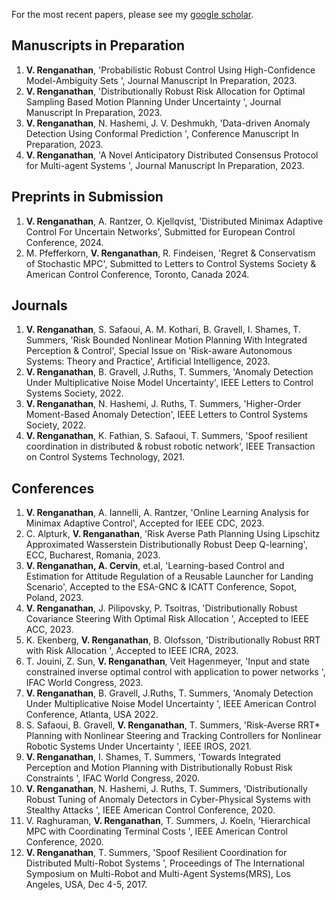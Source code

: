 For the most recent papers, please see my [google scholar](https://scholar.google.com/citations?hl=en&user=D2ANMyEAAAAJ).

## Manuscripts in Preparation

1. **V. Renganathan**,  'Probabilistic Robust Control Using High-Confidence Model-Ambiguity Sets ',  Journal Manuscript In Preparation, 2023. 
2. **V. Renganathan**,  'Distributionally Robust Risk Allocation for Optimal Sampling Based Motion Planning Under Uncertainty ',  Journal Manuscript In Preparation, 2023. 
3. **V. Renganathan**, N. Hashemi, J. V. Deshmukh,  'Data-driven Anomaly Detection Using Conformal Prediction ',  Conference Manuscript In Preparation, 2023. 
4. **V. Renganathan**,  'A Novel Anticipatory Distributed Consensus Protocol for Multi-agent Systems ',  Journal Manuscript In Preparation, 2023. 


## Preprints in Submission
1. **V. Renganathan**, A. Rantzer, O. Kjellqvist, 'Distributed Minimax Adaptive Control For Uncertain Networks', Submitted for European Control Conference, 2024. 
2. M. Pfefferkorn, **V. Renganathan**, R. Findeisen, 'Regret & Conservatism of Stochastic MPC', Submitted to Letters to Control Systems Society & American Control Conference, Toronto, Canada 2024.

## Journals
1. **V. Renganathan**, S. Safaoui, A. M. Kothari, B. Gravell, I. Shames, T. Summers, 'Risk Bounded Nonlinear Motion Planning With Integrated Perception & Control', Special Issue on 'Risk-aware Autonomous Systems: Theory and Practice', Artificial Intelligence, 2023. 
2. **V. Renganathan**, B. Gravell, J.Ruths, T. Summers, 'Anomaly Detection Under Multiplicative Noise Model Uncertainty', IEEE Letters to Control Systems Society, 2022. 
3. **V. Renganathan**, N. Hashemi, J. Ruths, T. Summers, 'Higher-Order Moment-Based Anomaly Detection', IEEE Letters to Control Systems Society, 2022. 
4. **V. Renganathan**, K. Fathian, S. Safaoui, T. Summers, 'Spoof resilient coordination in distributed & robust robotic network', IEEE Transaction on Control Systems Technology, 2021. 

## Conferences
1. **V. Renganathan**, A. Iannelli, A. Rantzer, 'Online Learning Analysis for Minimax Adaptive Control', Accepted for IEEE CDC, 2023.
2. C. Alpturk, **V. Renganathan**, 'Risk Averse Path Planning Using Lipschitz Approximated Wasserstein Distributionally Robust Deep Q-learning', ECC, Bucharest, Romania, 2023.
3. **V. Renganathan, A. Cervin**, et.al, 'Learning-based Control and Estimation for Attitude Regulation of a Reusable Launcher for Landing Scenario',  Accepted to the ESA-GNC \& ICATT Conference, Sopot, Poland, 2023.
4. **V. Renganathan**, J. Pilipovsky, P. Tsoitras,  'Distributionally Robust Covariance Steering With Optimal Risk Allocation ',  Accepted to IEEE ACC, 2023.
5. K. Ekenberg, **V. Renganathan**, B. Olofsson,  'Distributionally Robust RRT with Risk Allocation ',  Accepted to IEEE ICRA, 2023.
6. T. Jouini, Z. Sun, **V. Renganathan**, Veit Hagenmeyer,  'Input and state constrained inverse optimal control with application to power networks ',  IFAC World Congress, 2023.
7. **V. Renganathan**, B. Gravell, J.Ruths, T. Summers,  'Anomaly Detection Under Multiplicative Noise Model Uncertainty ',  IEEE American Control Conference, Atlanta, USA 2022. 
8. S. Safaoui, B. Gravell, **V. Renganathan**, T. Summers,  'Risk-Averse RRT* Planning with Nonlinear Steering and Tracking Controllers for Nonlinear Robotic Systems Under Uncertainty ',  IEEE IROS, 2021. 
9. **V. Renganathan**, I. Shames, T. Summers,  'Towards Integrated Perception and Motion Planning with Distributionally Robust Risk Constraints ',  IFAC World Congress, 2020. 
10. **V. Renganathan**, N. Hashemi, J. Ruths, T. Summers,  'Distributionally Robust Tuning of Anomaly Detectors in Cyber-Physical Systems with Stealthy Attacks ',  IEEE American Control Conference, 2020. 
11. V. Raghuraman, **V. Renganathan**, T. Summers, J. Koeln,  'Hierarchical MPC with Coordinating Terminal Costs ',  IEEE American Control Conference, 2020. 
12. **V. Renganathan**, T. Summers,  'Spoof Resilient Coordination for Distributed Multi-Robot Systems ',  Proceedings of The International Symposium on Multi-Robot and Multi-Agent Systems(MRS), Los Angeles, USA, Dec 4-5, 2017. 

